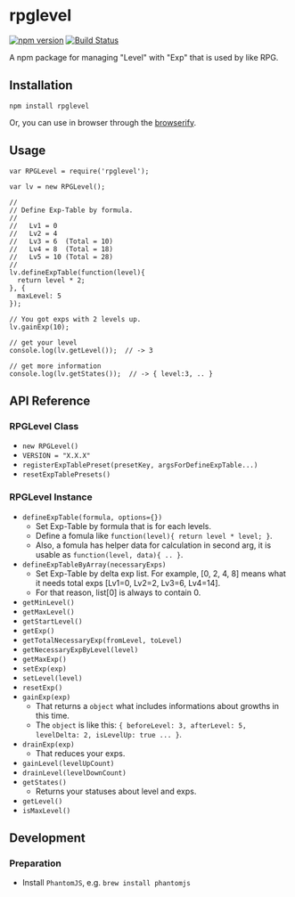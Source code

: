 # rpglevel

[![npm version](https://badge.fury.io/js/rpglevel.svg)](http://badge.fury.io/js/rpglevel)
[![Build Status](https://travis-ci.org/kjirou/npm-rpglevel.svg?branch=master)](https://travis-ci.org/kjirou/npm-rpglevel)

A npm package for managing "Level" with "Exp" that is used by like RPG.


## Installation
```
npm install rpglevel
```

Or, you can use in browser through the [browserify](https://github.com/substack/node-browserify).


## Usage
```
var RPGLevel = require('rpglevel');

var lv = new RPGLevel();

//
// Define Exp-Table by formula.
//
//   Lv1 = 0
//   Lv2 = 4
//   Lv3 = 6  (Total = 10)
//   Lv4 = 8  (Total = 18)
//   Lv5 = 10 (Total = 28)
//
lv.defineExpTable(function(level){
  return level * 2;
}, {
  maxLevel: 5
});

// You got exps with 2 levels up.
lv.gainExp(10);

// get your level
console.log(lv.getLevel());  // -> 3

// get more information
console.log(lv.getStates());  // -> { level:3, .. }
```


## API Reference

### RPGLevel Class

- `new RPGLevel()`
- `VERSION = "X.X.X"`
- `registerExpTablePreset(presetKey, argsForDefineExpTable...)`
- `resetExpTablePresets()`

### RPGLevel Instance

- `defineExpTable(formula, options={})`
  - Set Exp-Table by formula that is  for each levels.
  - Define a fomula like `function(level){ return level * level; }`.
  - Also, a fomula has helper data for calculation in second arg, it is usable as `function(level, data){ .. }`.
- `defineExpTableByArray(necessaryExps)`
  - Set Exp-Table by delta exp list. For example, [0, 2, 4, 8] means what it needs total exps [Lv1=0, Lv2=2, Lv3=6, Lv4=14].
  - For that reason, list[0] is always to contain 0.
- `getMinLevel()`
- `getMaxLevel()`
- `getStartLevel()`
- `getExp()`
- `getTotalNecessaryExp(fromLevel, toLevel)`
- `getNecessaryExpByLevel(level)`
- `getMaxExp()`
- `setExp(exp)`
- `setLevel(level)`
- `resetExp()`
- `gainExp(exp)`
  - That returns a `object` what includes informations about growths in this time.
  - The `object` is like this: `{ beforeLevel: 3, afterLevel: 5, levelDelta: 2, isLevelUp: true ... }`.
- `drainExp(exp)`
  - That reduces your exps.
- `gainLevel(levelUpCount)`
- `drainLevel(levelDownCount)`
- `getStates()`
  - Returns your statuses about level and exps.
- `getLevel()`
- `isMaxLevel()`


## Development
### Preparation
- Install `PhantomJS`, e.g. `brew install phantomjs`
